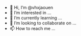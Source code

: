 - 👋 Hi, I’m @vhxjaouen
- 👀 I’m interested in ...
- 🌱 I’m currently learning ...
- 💞️ I’m looking to collaborate on ...
- 📫 How to reach me ...

<!---
vhxjaouen/vhxjaouen is a ✨ special ✨ repository because its `README.md` (this file) appears on your GitHub profile.
You can click the Preview link to take a look at your changes.
--->

